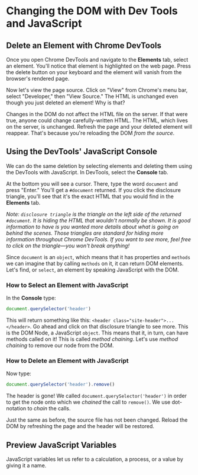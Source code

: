 # Changing the DOM with Dev Tools and JavaScript

## Delete an Element with Chrome DevTools

Once you open Chrome DevTools and navigate to the **Elements** tab, select an element. You'll notice that element is highlighted on the web page. Press the delete button on your keyboard and the element will vanish from the browser's rendered page.

Now let's view the page source. Click on "View" from Chrome's menu bar, select "Developer," then "View Source." The HTML is unchanged even though you just deleted an element! Why is that?

Changes in the DOM do not affect the HTML file on the server. If that were true, anyone could change carefully-written HTML. The HTML, which lives on the server, is unchanged. Refresh the page and your deleted element will reappear. That's because you're reloading the DOM _from the source_.

## Using the DevTools' JavaScript Console

We can do the same deletion by selecting elements and deleting them using the DevTools with JavaScript. In DevTools, select the **Console** tab.

At the bottom you will see a cursor. There, type the word `document` and press "Enter." You'll get a `#document` returned. If you click the disclosure triangle, you'll see that it's the exact HTML that you would find in the **Elements** tab.

_Note: `disclosure triangle` is the triangle on the left side of the returned `#document`. It is hiding the HTML that wouldn't normally be shown. It is good information to have is you wanted more details about what is going on behind the scenes. Those triangles are standard for hiding more information throughout Chrome DevTools. If you want to see more, feel free to click on the triangle—you won't break anything!_

Since `document` is an `object`, which means that it has properties and `methods` we can imagine that by calling `methods` on it, it can return DOM elements. Let's find, or `select`, an element by speaking JavaScript with the DOM.

### How to Select an Element with JavaScript

In the **Console** type:

```js
document.querySelector('header')
```

This will return something like this: `<header class="site-header">...</header>`. Go ahead and click on that disclosure triangle to see more. This is the DOM Node, a JavaScript `object`. This means that it, in turn, can have methods called on it! This is called _method chaining_. Let's use _method chaining_ to remove our node from the DOM.

### How to Delete an Element with JavaScript

Now type:

```js
document.querySelector('header').remove()
```

The header is gone! We called `document.querySelector('header')` in order to get the node onto which we _chained_ the call to `remove()`. We use dot-notation to _chain_ the calls.

Just the same as before, the source file has not been changed. Reload the DOM by refreshing the page and the header will be restored.

## Preview JavaScript Variables

JavaScript variables let us refer to a calculation, a process, or a value by giving it a name.
